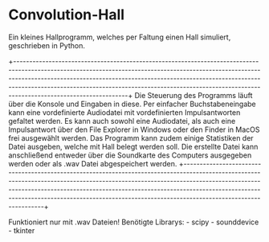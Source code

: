 # Convolution-Hall
Ein kleines Hallprogramm, welches per Faltung einen Hall simuliert, geschrieben in Python.

+-----------------------------------------------------------------------------------------------------------------------------------------------------------------------------------------------------------------------------------------------------------------------------------------------------------------------------------------------------------+
Die Steuerung des Programms läuft über die Konsole und Eingaben in diese.
Per einfacher Buchstabeneingabe kann eine vordefinierte Audiodatei mit vordefinierten Impulsantworten gefaltet werden. 
Es kann auch sowohl eine Audiodatei, als auch eine Impulsantwort über den File Explorer in Windows oder den Finder in MacOS frei ausgewählt werden.
Das Programm kann zudem einige Statistiken der Datei ausgeben, welche mit Hall belegt werden soll. 
Die erstellte Datei kann anschließend entweder über die Soundkarte des Computers ausgegeben werden oder als .wav Datei abgespeichert werden.
+-----------------------------------------------------------------------------------------------------------------------------------------------------------------------------------------------------------------------------------------------------------------------------------------------------------------------------------------------------------+

Funktioniert nur mit .wav Dateien!
Benötigte Librarys: 
                  - scipy
                  - sounddevice
                  - tkinter
